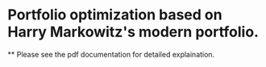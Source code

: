 # Portfolio optimization based on Harry Markowitz's modern portfolio.

** Please see the pdf documentation for detailed explaination.
